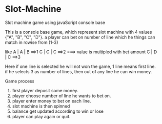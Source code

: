 # Slot-Machine
Slot machine game using javaScript console base

This is a console base game, which represent slot machine with 4 values {"A", "B", "C", "D"}.
a player can bet on number of line which he things can match in rowise from (1-3)

like
A | A | B  ==>1
C | C | C  ==>2   ===> value is multipled with bet amount
C | D | C  ==>3   

Here if one line is selected he will not won the game, 1 line means first line.
if he selects 3 as number of lines, then out of any line he can win money.

Game process
1. first player deposit some money.
2. player choose number of line he wants to bet on.
3. player enter money to bet on each line.
4. slot machine is then spinned
5. balance get updated according to win or lose
6. player can play again or quit.
